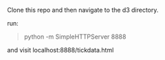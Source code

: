 
Clone this repo and then navigate to the d3 directory.

run:

> python -m SimpleHTTPServer 8888

and visit localhost:8888/tickdata.html
